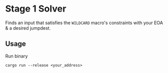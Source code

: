 # Stage 1 Solver

Finds an input that satisfies the `WILDCARD` macro's constraints with your EOA & a desired jumpdest.

## Usage

Run binary

```
cargo run --release <your_address>
```
